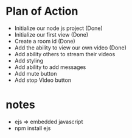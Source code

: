 # Plan of Action

- Initialize our node js project (Done)
- Initialize our first view (Done)
- Create a room id (Done)
- Add the ability to view our own video (Done)
- Add ability others to stream their videos
- Add styling
- Add ability to add messages
- Add mute button
- Add stop Video button

# notes

- ejs => embedded javascript
- npm install ejs
